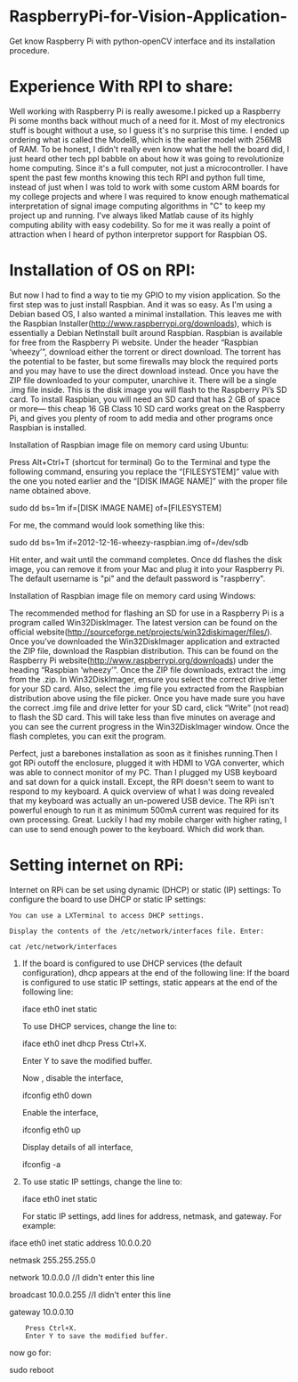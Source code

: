 RaspberryPi-for-Vision-Application-
===================================
Get know Raspberry Pi with python-openCV interface and its installation procedure.

Experience With RPI to share:
=============================

 Well working with Raspberry Pi is really awesome.I picked up a Raspberry Pi some months back without much of a need for it. Most of my electronics stuff is bought without a use, so I guess it's no surprise this time. I ended up ordering what is called the ModelB, which is the earlier model with 256MB of RAM. To be honest, I didn't really even know what the hell the board did, I just heard other tech ppl babble on about how it was going to revolutionize home computing. Since it's a full computer, not just a microcontroller.
  I have spent the past few months knowing this tech RPI and python full time, instead of just when I was told to work with some custom ARM boards for my college projects and where I was required to know enough mathematical interpretation of signal image computing algorithms in "C" to keep my project up and running. I've always liked Matlab cause of its highly computing ability with easy codebility. So for me it was really a point of attraction when I heard of python interpretor support for Raspbian OS.
  
Installation of OS on RPI:
==========================

 But now I had to find a way to tie my GPIO to my vision application. So the first step was to just install Raspbian. And it was so easy. As I'm using a Debian based OS, I also wanted a minimal installation. This leaves me with the Raspbian Installer(http://www.raspberrypi.org/downloads), which is essentially a Debian NetInstall built around Raspbian. Raspbian is available for free from the Raspberry Pi website. Under the header “Raspbian ‘wheezy’”, download either the torrent or direct download. The torrent has the potential to be faster, but some firewalls may block the required ports and you may have to use the direct download instead.
Once you have the ZIP file downloaded to your computer, unarchive it. There will be a single .img file inside. This is the disk image you will flash to the Raspberry Pi’s SD card. To install Raspbian, you will need an SD card that has 2 GB of space or more— this cheap 16 GB Class 10 SD card works great on the Raspberry Pi, and gives you plenty of room to add media and other programs once Raspbian is installed.

Installation of Raspbian image file on memory card using Ubuntu:

 Press Alt+Ctrl+T (shortcut for terminal)
 Go to the Terminal and type the following command, ensuring you replace the “[FILESYSTEM]” value with the one you noted earlier and the “[DISK IMAGE NAME]” with the proper file name obtained above.

sudo dd bs=1m if=[DISK IMAGE NAME] of=[FILESYSTEM]

For me, the command would look something like this:

sudo dd bs=1m if=2012-12-16-wheezy-raspbian.img of=/dev/sdb

Hit enter, and wait until the command completes. Once dd flashes the disk image, you can remove it from your Mac and plug it into your Raspberry Pi. The default username is "pi" and the default password is "raspberry".

Installation of Raspbian image file on memory card using Windows:

The recommended method for flashing an SD for use in a Raspberry Pi is a program called Win32DiskImager. The latest version can be found on the official website(http://sourceforge.net/projects/win32diskimager/files/). Once you’ve downloaded the Win32DiskImager application and extracted the ZIP file, download the Raspbian distribution. This can be found on the Raspberry Pi website(http://www.raspberrypi.org/downloads) under the heading “Raspbian ‘wheezy’”. Once the ZIP file downloads, extract the .img from the .zip.
     In Win32DiskImager, ensure you select the correct drive letter for your SD card. Also, select the .img file you extracted from the Raspbian distribution above using the file picker. Once you have made sure you have the correct .img file and drive letter for your SD card, click “Write” (not read) to flash the SD card. This will take less than five minutes on average and you can see the current progress in the Win32DiskImager window. Once the flash completes, you can exit the program. 

 Perfect, just a barebones installation as soon as it finishes running.Then I got RPi outoff the enclosure, plugged it with HDMI to VGA converter, which was able to connect monitor of my PC. Than I plugged  my USB keyboard and sat down for a quick install. Except, the RPI doesn't seem to want to respond to my keyboard. A quick overview of what I was doing revealed that my keyboard was actually an un-powered USB device. The RPi isn't powerful enough to run it as minimum 500mA current was required for its own processing. Great. Luckily I had my mobile charger with higher rating, I can use to send enough power to the keyboard. Which did work than.

Setting internet on RPi:
==========================
Internet on RPi can be set using dynamic (DHCP) or static (IP) settings:
To configure the board to use DHCP or static IP settings:

    You can use a LXTerminal to access DHCP settings.

    Display the contents of the /etc/network/interfaces file. Enter:

    cat /etc/network/interfaces 

1) If the board is configured to use DHCP services (the default configuration), dhcp appears at the end of the following line:
If the board is configured to use static IP settings, static appears at the end of the following line:

    iface eth0 inet static

    To use DHCP services, change the line to:

    iface eth0 inet dhcp
   Press Ctrl+X.
   
   Enter Y to save the modified buffer.
   
   Now , disable the interface,
   
   ifconfig eth0 down
   
   Enable the interface,
   
   ifconfig eth0 up 
   
   Display details of all interface,
   
   ifconfig -a

2) To use static IP settings, change the line to:

    iface eth0 inet static

    For static IP settings, add lines for address, netmask, and gateway. For example:

 iface eth0 inet static
 address 10.0.0.20
 
 netmask 255.255.255.0
 
 network 10.0.0.0 //I didn't enter this line
 
 broadcast 10.0.0.255 //I didn't enter this line
 
 gateway 10.0.0.10

        Press Ctrl+X.
        Enter Y to save the modified buffer.
now go for:

sudo reboot
